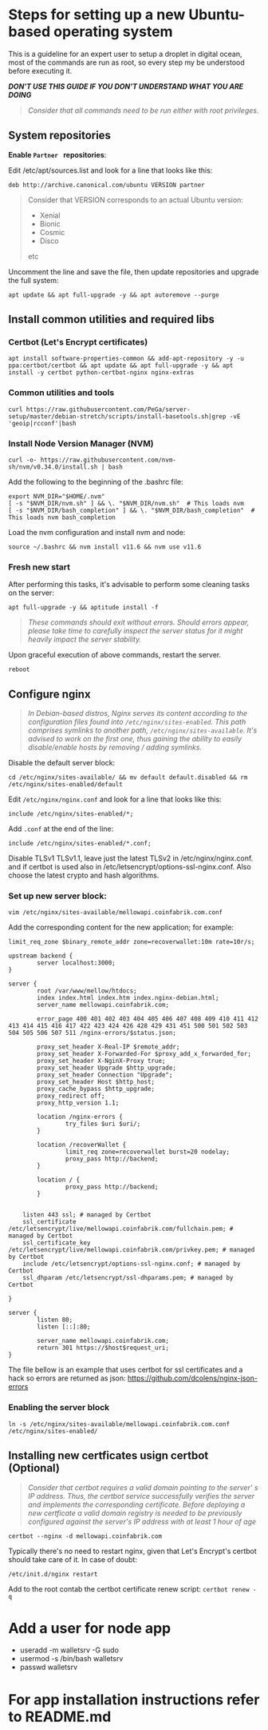 # Steps for setting up a new Ubuntu-based operating system
This is a guideline for an expert user to setup a droplet in digital ocean, most of the commands are run as root,
so every step my be understood before executing it. 

***DON'T USE THIS GUIDE IF YOU DON'T UNDERSTAND WHAT YOU ARE DOING***  

> *Consider that all commands need to be run either with root privileges.*

## System repositories
**Enable `Partner ` repositories**:

Edit /etc/apt/sources.list and look for a line that looks like this:

```
deb http://archive.canonical.com/ubuntu VERSION partner
```

> Consider that VERSION corresponds to an actual Ubuntu version:
>
> - Xenial
> - Bionic
> - Cosmic
> - Disco
>
> etc

Uncomment the line and save the file, then update repositories and upgrade the full system:

```
apt update && apt full-upgrade -y && apt autoremove --purge
```

## Install common utilities and required libs

### Certbot (Let's Encrypt certificates)
```
apt install software-properties-common && add-apt-repository -y -u ppa:certbot/certbot && apt update && apt full-upgrade -y && apt install -y certbot python-certbot-nginx nginx-extras
```

### Common utilities and tools

```
curl https://raw.githubusercontent.com/PeGa/server-setup/master/debian-stretch/scripts/install-basetools.sh|grep -vE 'geoip|rcconf'|bash
```

### Install Node Version Manager (NVM)
```
curl -o- https://raw.githubusercontent.com/nvm-sh/nvm/v0.34.0/install.sh | bash
```

Add the following to the beginning of the .bashrc file:

``` 
export NVM_DIR="$HOME/.nvm"
[ -s "$NVM_DIR/nvm.sh" ] && \. "$NVM_DIR/nvm.sh"  # This loads nvm
[ -s "$NVM_DIR/bash_completion" ] && \. "$NVM_DIR/bash_completion"  # This loads nvm bash_completion
```

Load the nvm configuration and install nvm and node:

```
source ~/.bashrc && nvm install v11.6 && nvm use v11.6
```

### Fresh new start

After performing this tasks, it's advisable to perform some cleaning tasks on the server:

```
apt full-upgrade -y && aptitude install -f
```

> *These commands should exit without errors. Should errors appear, please take time to carefully inspect the server status for it might heavily impact the server stability.*

Upon graceful execution of above commands, restart the server.

```
reboot
```

## Configure nginx

> *In Debian-based distros, Nginx serves its content according to the configuration files found into `/etc/nginx/sites-enabled`. This path comprises symlinks to another path, `/etc/nginx/sites-available`. It's advised to work on the first one, thus gaining the ability to easily disable/enable hosts by removing / adding symlinks.*

Disable the default server block:

```
cd /etc/nginx/sites-available/ && mv default default.disabled && rm /etc/nginx/sites-enabled/default
```

Edit `/etc/nginx/nginx.conf` and look for a line that looks like this:

```
include /etc/nginx/sites-enabled/*;
```

Add `.conf` at the end of the line:

``` 
include /etc/nginx/sites-enabled/*.conf;
```

Disable TLSv1 TLSv1.1, leave just the latest TLSv2 in /etc/nginx/nginx.conf. and if certbot is used 
also in /etc/letsencrypt/options-ssl-nginx.conf.
Also choose the latest crypto and hash algorithms.

### Set up new server block:

```
vim /etc/nginx/sites-available/mellowapi.coinfabrik.com.conf
```

Add the corresponding content for the new application; for example:

```
limit_req_zone $binary_remote_addr zone=recoverwallet:10m rate=10r/s;

upstream backend {
        server localhost:3000;
}

server {
        root /var/www/mellow/htdocs;
        index index.html index.htm index.nginx-debian.html;
        server_name mellowapi.coinfabrik.com;

        error_page 400 401 402 403 404 405 406 407 408 409 410 411 412 413 414 415 416 417 422 423 424 426 428 429 431 451 500 501 502 503 504 505 506 507 511 /nginx-errors/$status.json;

        proxy_set_header X-Real-IP $remote_addr;
        proxy_set_header X-Forwarded-For $proxy_add_x_forwarded_for;
        proxy_set_header X-NginX-Proxy true;
        proxy_set_header Upgrade $http_upgrade;
        proxy_set_header Connection "Upgrade";
        proxy_set_header Host $http_host;
        proxy_cache_bypass $http_upgrade;
        proxy_redirect off;
        proxy_http_version 1.1;

        location /nginx-errors {
                try_files $uri $uri/;
        }

        location /recoverWallet {
                limit_req zone=recoverwallet burst=20 nodelay;
                proxy_pass http://backend;
        }

        location / {
                proxy_pass http://backend;
        }


    listen 443 ssl; # managed by Certbot
    ssl_certificate /etc/letsencrypt/live/mellowapi.coinfabrik.com/fullchain.pem; # managed by Certbot
    ssl_certificate_key /etc/letsencrypt/live/mellowapi.coinfabrik.com/privkey.pem; # managed by Certbot
    include /etc/letsencrypt/options-ssl-nginx.conf; # managed by Certbot
    ssl_dhparam /etc/letsencrypt/ssl-dhparams.pem; # managed by Certbot

}

server {
        listen 80;
        listen [::]:80;

        server_name mellowapi.coinfabrik.com;
        return 301 https://$host$request_uri;
}
```

The file bellow is an example that uses certbot for ssl certificates and a hack so errors are 
returned as json: https://github.com/dcolens/nginx-json-errors


### Enabling the server block

```
ln -s /etc/nginx/sites-available/mellowapi.coinfabrik.com.conf /etc/nginx/sites-enabled/
```

## Installing new certficates usign certbot (Optional)

> *Consider that certbot requires a valid domain pointing to the server' s IP address. Thus, the certbot service 
> successfully verifies the server and implements the corresponding certificate.
> Before deploying a new certficate a valid domain registry is needed to be previously configured against the 
> server's IP address with at least 1 hour of age*

```certbot --nginx -d mellowapi.coinfabrik.com```

Typically there's no need to restart nginx, given that Let's Encrypt's certbot should take care of it. In case of doubt:

```/etc/init.d/nginx restart```

Add to the root contab the certbot certificate renew script:
```certbot renew -q```


# Add a user for node app

- useradd -m walletsrv -G sudo 
- usermod -s /bin/bash walletsrv
- passwd walletsrv

# For app installation instructions refer to README.md
